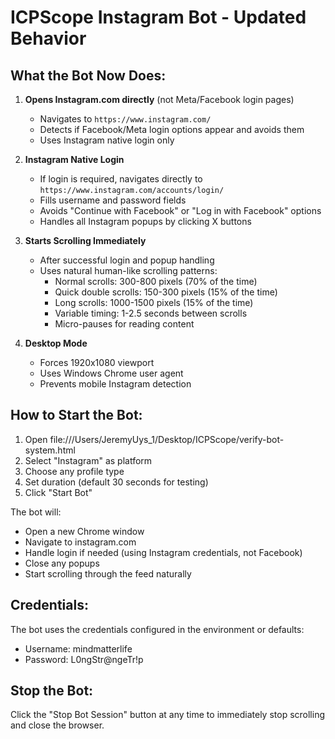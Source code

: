 # ICPScope Instagram Bot - Updated Behavior

## What the Bot Now Does:

1. **Opens Instagram.com directly** (not Meta/Facebook login pages)
   - Navigates to `https://www.instagram.com/`
   - Detects if Facebook/Meta login options appear and avoids them
   - Uses Instagram native login only

2. **Instagram Native Login**
   - If login is required, navigates directly to `https://www.instagram.com/accounts/login/`
   - Fills username and password fields
   - Avoids "Continue with Facebook" or "Log in with Facebook" options
   - Handles all Instagram popups by clicking X buttons

3. **Starts Scrolling Immediately**
   - After successful login and popup handling
   - Uses natural human-like scrolling patterns:
     - Normal scrolls: 300-800 pixels (70% of the time)
     - Quick double scrolls: 150-300 pixels (15% of the time)
     - Long scrolls: 1000-1500 pixels (15% of the time)
     - Variable timing: 1-2.5 seconds between scrolls
     - Micro-pauses for reading content

4. **Desktop Mode**
   - Forces 1920x1080 viewport
   - Uses Windows Chrome user agent
   - Prevents mobile Instagram detection

## How to Start the Bot:

1. Open file:///Users/JeremyUys_1/Desktop/ICPScope/verify-bot-system.html
2. Select "Instagram" as platform
3. Choose any profile type
4. Set duration (default 30 seconds for testing)
5. Click "Start Bot"

The bot will:
- Open a new Chrome window
- Navigate to instagram.com
- Handle login if needed (using Instagram credentials, not Facebook)
- Close any popups
- Start scrolling through the feed naturally

## Credentials:

The bot uses the credentials configured in the environment or defaults:
- Username: mindmatterlife
- Password: L0ngStr@ngeTr!p

## Stop the Bot:

Click the "Stop Bot Session" button at any time to immediately stop scrolling and close the browser.